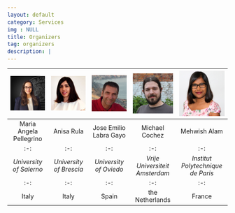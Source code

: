 ```yaml
---
layout: default
category: Services
img : NULL
title: Organizers
tag: organizers
description: |
---
```


|<img class="organizers" src="assets/mariaangela-pellegrino.jpg" width="200">|<img class="organizers" src="assets/anisa-rula.jpeg" width="200">|<img class="organizers" src="assets/joseemilio-labragayo.png" width="200">|<img class="organizers" src="assets/michael-cochez.jpg" width="200">|<img class="organizers" src="assets/Mehwish-Alam.png" width="200">|
|:-:|:-:|:-:|:-:|:-:|
|Maria Angela Pellegrino|Anisa Rula|Jose Emilio Labra Gayo|Michael Cochez|Mehwish Alam|
|:-:|:-:|:-:|:-:|:-:|
|<em>University of Salerno</em>|<em>University of Brescia</em>|<em>University of Oviedo</em>|<em>Vrije Universiteit Amsterdam</em>|<em>Institut Polytechnique de Paris</em>|
|:-:|:-:|:-:|:-:|:-:|
|Italy|Italy|Spain|the Netherlands|France|

